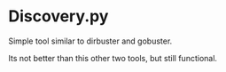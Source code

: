 # Discovery.py
Simple tool similar to dirbuster and gobuster. 

Its not better than this other two tools, but still functional.
